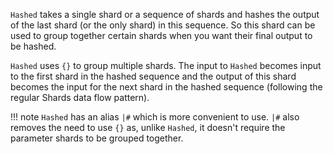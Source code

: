 `Hashed` takes a single shard or a sequence of shards and hashes the output of the last shard (or the only shard) in this sequence. So this shard can be used to group together certain shards when you want their final output to be hashed.

`Hashed` uses `{}` to group multiple shards. The input to `Hashed` becomes input to the first shard in the hashed sequence and the output of this shard becomes the input for the next shard in the hashed sequence (following the regular Shards data flow pattern).

!!! note
    `Hashed` has an alias `|#` which is more convenient to use. `|#` also removes the need to use `{}` as, unlike `Hashed`, it doesn't require the parameter shards to be grouped together.
